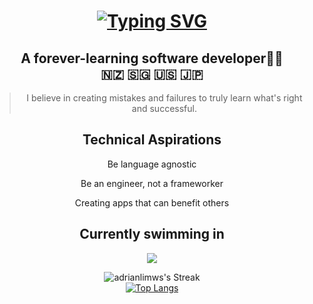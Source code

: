 
<div align="center"> 
<h1>
<a href="https://git.io/typing-svg"><img src="https://readme-typing-svg.demolab.com?font=Comic+Sans+MS&weight=600&size=24&pause=1000&center=true&random=false&width=435&lines=Kia+Ora!+My+name+is+Adrian+%3AD" alt="Typing SVG" /></a>
</h1>

<h2>A forever-learning software developer👨‍💻 <br /> 🇳🇿 🇸🇬 🇺🇸 🇯🇵</h2>

<blockquote>
  I believe in creating mistakes and failures to truly learn what's right and successful.</blockquote>

  <h2>Technical Aspirations</h2>

  <p>Be language agnostic </p>
  <p>Be an engineer, not a frameworker </p>
  <p>Creating apps that can benefit others </p>

  <h2>Currently swimming in</h2>
  <img src="https://skillicons.dev/icons?i=php,laravel,vue,tailwind,nuxt,svelte,angular,react,dotnet,cs,python,kotlin,java,css,html,supabase,cloudflare,aws,androidstudio,godot,threejs,django,vite,git,postgres,mysql,sqlite,astro,netlify,docker,powershell,pnpm,postman,ps,nodejs,electron,bootstrap,aiscript" />

  ![adrianlimws's Streak](https://github-readme-streak-stats.herokuapp.com/?user=adrianlimws&theme=vue&hide_border=true)
<br />
  [![Top Langs](https://github-readme-stats.vercel.app/api/top-langs/?username=adrianlimws&layout=compact)](https://github.com/anuraghazra/github-readme-stats)
</div>

